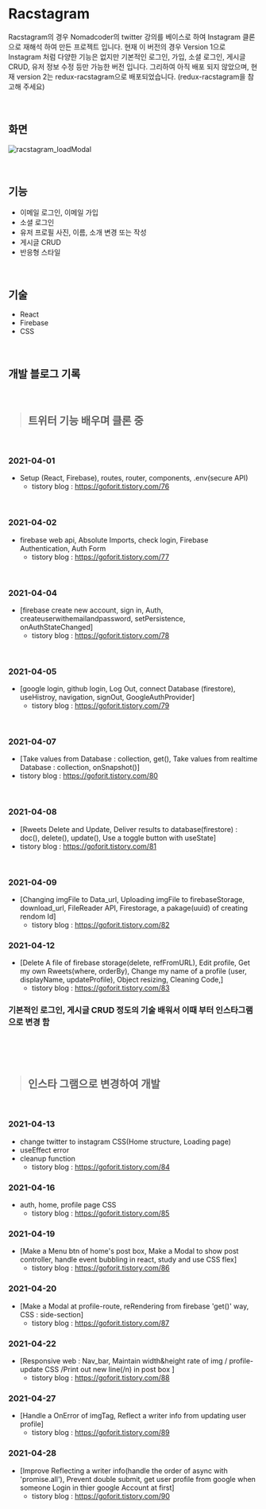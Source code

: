 # Racstagram

Racstagram의 경우 Nomadcoder의 twitter 강의를 베이스로 하여 Instagram 클론으로 재해석 하여 만든 프로젝트 입니다. 현재 이 버전의 경우 Version 1으로 Instagram 처럼 다양한 기능은 없지만 기본적인 로그인, 가입, 소셜 로그인, 게시글 CRUD, 유저 정보 수정 등만 가능한 버전 입니다. 그리하여 아직 배포 되지 않았으며, 현재 version 2는 redux-racstagram으로 배포되었습니다. (redux-racstagram을 참고해 주세요)

<br/>

## 화면

![racstagram_loadModal](https://user-images.githubusercontent.com/76491635/132348124-aca000c4-b9e9-481e-8d93-01c37cbb197f.gif)

<br/>

## 기능

- 이메일 로그인, 이메일 가입
- 소셜 로그인
- 유저 프로필 사진, 이름, 소개 변경 또는 작성
- 게시글 CRUD
- 반응형 스타일

<br/>

## 기술

- React
- Firebase
- CSS

<br/>

## 개발 블로그 기록

<br/>

> ## 트위터 기능 배우며 클론 중

<br/>

### 2021-04-01

- Setup (React, Firebase), routes, router, components, .env(secure API)
  - tistory blog : https://goforit.tistory.com/76

<br/>

### 2021-04-02

- firebase web api, Absolute Imports, check login, Firebase Authentication, Auth Form
  - tistory blog : https://goforit.tistory.com/77

<br/>

### 2021-04-04

- [firebase create new account, sign in, Auth, createuserwithemailandpassword, setPersistence, onAuthStateChanged]
  - tistory blog : https://goforit.tistory.com/78

<br/>

### 2021-04-05

- [google login, github login, Log Out, connect Database (firestore), useHistroy, navigation, signOut, GoogleAuthProvider]
  - tistory blog : https://goforit.tistory.com/79

<br/>

### 2021-04-07

- [Take values from Database : collection, get(), Take values from realtime Database : collection, onSnapshot()]
- tistory blog : https://goforit.tistory.com/80

<br/>

### 2021-04-08

- [Rweets Delete and Update, Deliver results to database(firestore) : doc(), delete(), update(), Use a toggle button with useState]
- tistory blog : https://goforit.tistory.com/81

<br/>

### 2021-04-09

- [Changing imgFile to Data_url, Uploading imgFile to firebaseStorage, download_url, FileReader API, Firestorage, a pakage(uuid) of creating rendom Id]
  - tistory blog : https://goforit.tistory.com/82

### 2021-04-12

- [Delete A file of firebase storage(delete, refFromURL), Edit profile, Get my own Rweets(where, orderBy), Change my name of a profile (user, displayName, updateProfile), Object resizing, Cleaning Code,]
  - tistory blog : https://goforit.tistory.com/83

### 기본적인 로그인, 게시글 CRUD 정도의 기술 배워서 이때 부터 인스타그램으로 변경 함

<br/>
<br/>
<br/>

> ## 인스타 그램으로 변경하여 개발

<br/>

### 2021-04-13

- change twitter to instagram CSS(Home structure, Loading page)
- useEffect error
- cleanup function
  - tistory blog : https://goforit.tistory.com/84

### 2021-04-16

- auth, home, profile page CSS
  - tistory blog : https://goforit.tistory.com/85

### 2021-04-19

- [Make a Menu btn of home's post box, Make a Modal to show post controller, handle event bubbling in react, study and use CSS flex]
  - tistory blog : https://goforit.tistory.com/86

### 2021-04-20

- [Make a Modal at profile-route, reRendering from firebase 'get()' way, CSS : side-section]
  - tistory blog : https://goforit.tistory.com/87

### 2021-04-22

- [Responsive web : Nav_bar, Maintain width&height rate of img / profile-update CSS /Print out new line(/n) in post box ]
  - tistory blog : https://goforit.tistory.com/88

### 2021-04-27

- [Handle a OnError of imgTag, Reflect a writer info from updating user profile]
  - tistory blog : https://goforit.tistory.com/89

### 2021-04-28

- [Improve Reflecting a writer info(handle the order of async with 'promise.all'), Prevent double submit, get user profile from google when someone Login in thier google Account at first]
  - tistory blog : https://goforit.tistory.com/90
